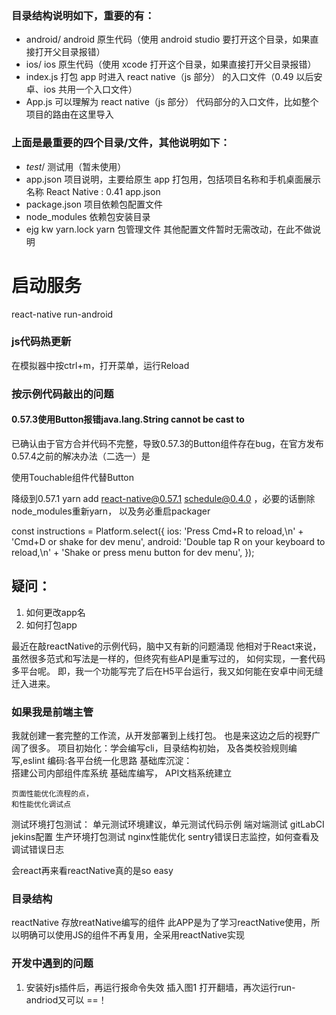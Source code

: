 ### 目录结构说明如下，重要的有：

- android/ android 原生代码（使用 android studio 要打开这个目录，如果直接打开父目录报错）
- ios/ ios 原生代码（使用 xcode 打开这个目录，如果直接打开父目录报错）
- index.js 打包 app 时进入 react native（js 部分） 的入口文件（0.49 以后安卓、ios 共用一个入口文件）
- App.js 可以理解为 react native（js 部分） 代码部分的入口文件，比如整个项目的路由在这里导入
### 上面是最重要的四个目录/文件，其他说明如下：

- _test_/ 测试用（暂未使用）
- app.json 项目说明，主要给原生 app 打包用，包括项目名称和手机桌面展示名称 React Native : 0.41 app.json
- package.json 项目依赖包配置文件
- node_modules 依赖包安装目录
- ejg kw yarn.lock yarn 包管理文件
其他配置文件暂时无需改动，在此不做说明

# 启动服务
react-native run-android

### js代码热更新
在模拟器中按ctrl+m，打开菜单，运行Reload


### 按示例代码敲出的问题
#### 0.57.3使用Button报错java.lang.String cannot be cast to 

已确认由于官方合并代码不完整，导致0.57.3的Button组件存在bug，在官方发布0.57.4之前的解决办法（二选一）是

使用Touchable组件代替Button

降级到0.57.1 yarn add react-native@0.57.1 schedule@0.4.0 ，必要的话删除node_modules重新yarn， 以及务必重启packager

const instructions = Platform.select({
  ios: 'Press Cmd+R to reload,\n' + 'Cmd+D or shake for dev menu',
  android:
    'Double tap R on your keyboard to reload,\n' +
    'Shake or press menu button for dev menu',
});
## 疑问：
1. 如何更改app名
1. 如何打包app

最近在敲reactNative的示例代码，脑中又有新的问题涌现
他相对于React来说，虽然很多范式和写法是一样的，但终究有些API是重写过的，
如何实现，一套代码多平台呢。
即，我一个功能写完了后在H5平台运行，我又如何能在安卓中间无缝迁入进来。


### 如果我是前端主管
我就创建一套完整的工作流，从开发部署到上线打包。
也是来这边之后的视野广阔了很多。
项目初始化：学会编写cli，目录结构初始，
	及各类校验规则编写,eslint
编码:各平台统一化思路
基础库沉淀：	
	搭建公司内部组件库系统
	基础库编写，
	API文档系统建立

	页面性能优化流程的点，
	和性能优化调试点
测试环境打包测试：
	单元测试环境建议，单元测试代码示例
	端对端测试
	gitLabCI
	jekins配置
生产环境打包测试
	nginx性能优化
	sentry错误日志监控，如何查看及调试错误日志

 会react再来看reactNative真的是so easy


### 目录结构
 reactNative
 存放reatNative编写的组件
 此APP是为了学习reactNative使用，所以明确可以使用JS的组件不再复用，全采用reactNative实现

### 开发中遇到的问题
1. 安装好js插件后，再运行报命令失效
插入图1
打开翻墙，再次运行run-andriod又可以 ==！